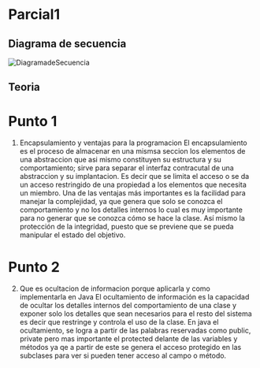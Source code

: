 # Parcial1
## Diagrama de secuencia
![DiagramadeSecuencia](https://user-images.githubusercontent.com/80064766/110187850-d5a1cc00-7de7-11eb-89e9-31abc28f1598.jpg)
## Teoria
# Punto 1
1. Encapsulamiento y ventajas para la programacion 
El encapsulamiento es el proceso de almacenar en una mismsa seccion los elementos de una abstraccion que asi mismo constituyen su estructura y su comportamiento; sirve para separar el interfaz contracutal de una abstraccion y su implantacion. Es decir que se limita el acceso o se da un acceso restringido de una propiedad a los elementos que necesita un miembro.
Una de las ventajas más importantes es la facilidad para manejar la complejidad, ya que genera que solo se conozca el comportamiento y no los detalles internos lo cual es muy importante para no generar que se conozca cómo se hace la clase. Así mismo la protección de la integridad, puesto que se previene que se pueda manipular el estado del objetivo.
# Punto 2
2. Que es ocultacion de informacion porque aplicarla y como implementarla en Java 
El ocultamiento de información es la capacidad de ocultar los detalles internos del comportamiento de una clase y exponer solo los detalles que sean necesarios para el resto del sistema es decir que restringe y controla el uso de la clase. En java el ocultamiento, se logra a partir de las palabras reservadas como public, private pero mas importante el  protected delante de las variables y métodos ya qe a partir de este se genera el acceso protegido en las subclases para ver si pueden tener acceso al campo o método.
